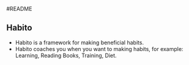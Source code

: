 #README

## Habito
* Habito is a framework for making beneficial habits.
* Habito coaches you when you want to making habits, for example: Learning, Reading Books, Training, Diet.
